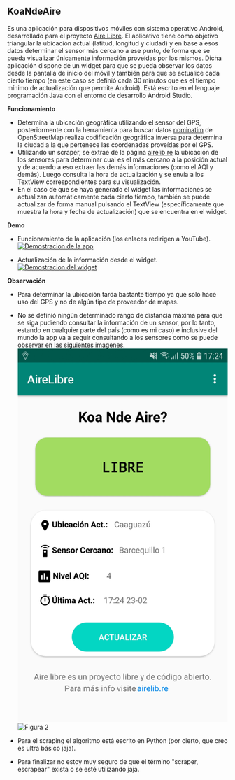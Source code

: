 ## **KoaNdeAire**
Es una aplicación para dispositivos móviles con sistema operativo Android, desarrollado para el proyecto [Aire Libre](http://airelib.re/ "Aire Libre").
El aplicativo tiene como objetivo triangular la ubicación actual (latitud, longitud y ciudad) y en base a esos datos determinar el sensor más cercano a ese punto, de forma que se pueda visualizar únicamente información proveídas por los mismos.
Dicha aplicación dispone de un widget para que se pueda observar los datos desde la pantalla de inicio del móvil y también para que se actualice cada cierto tiempo (en este caso se definió cada 30 minutos que es el tiempo mínimo de actualización que permite Android).
Está escrito en el lenguaje programación Java con el entorno de desarrollo Android Studio.


**Funcionamiento**
- Determina la ubicación geográfica utilizando el sensor del GPS, posteriormente con la herramienta para buscar datos [nominatim](https://nominatim.org/ "nominatim") de OpenStreetMap realiza codificación geográfica inversa para determina la ciudad a la que pertenece las coordenadas proveídas por el GPS.
- Utilizando un scraper, se extrae de la página [airelib.re](http://airelib.re/ "airelib.re") la ubicación de los sensores para determinar cual es el más cercano a la posición actual y de acuerdo a eso extraer las demás informaciones (como el AQI y demás). Luego consulta la hora de actualización y se envía a los TextView correspondientes para su visualización.
- En el caso de que se haya generado el widget las informaciones se actualizan automáticamente cada cierto tiempo, también se puede actualizar de forma manual pulsando el TextView (específicamente que muestra la hora y fecha de actualización) que se encuentra en el widget.

**Demo**
- Funcionamiento de la aplicación (los enlaces redirigen a YouTube).
[![Demostracion de la app](https://img.youtube.com/vi/k1bmTfZA_t4/mqdefault.jpg)](https://www.youtube.com/watch?v=k1bmTfZA_t4)

- Actualización de la información desde el widget.
[![Demostracion del widget](https://img.youtube.com/vi/jYrPptpyHyM/mqdefault.jpg)](https://www.youtube.com/watch?v=jYrPptpyHyM)


**Observación**
- Para determinar la ubicación tarda bastante tiempo ya que solo hace uso del GPS y no de algún tipo de proveedor de mapas.
- No se definió ningún determinado rango de distancia máxima para que se siga pudiendo consultar la información de un sensor, por lo tanto, estando en cualquier parte del país (como es mi caso) e inclusive del mundo la app va a seguir consultando a los sensores como se puede observar en las siguientes imagenes.
![Figura 1](https://raw.githubusercontent.com/oddure/AppWidgetAireLibre/main/demo/distancia_app.jpg)  ![Figura 2](https://raw.githubusercontent.com/oddure/AppWidgetAireLibre/blob/main/demo/distancia_navegador.jpg)

- Para el scraping el algoritmo está escrito en Python (por cierto, que creo es ultra básico jaja).
- Para finalizar no estoy muy seguro de que el término "scraper, escrapear" exista o se esté utilizando jaja.
